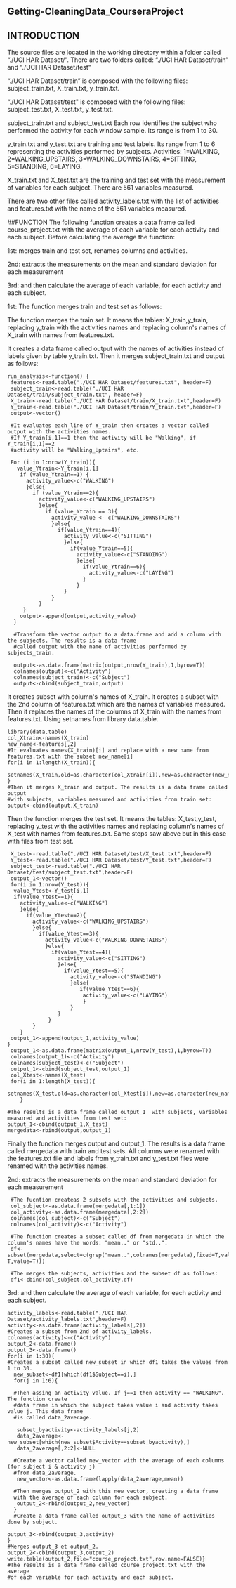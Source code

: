 ## Getting-CleaningData_CourseraProject
## INTRODUCTION
The source files are located in the working directory within a folder called “./UCI HAR Dataset/”. There are two folders called: “./UCI HAR Dataset/train” and “./UCI HAR Dataset/test" 

“./UCI HAR Dataset/train” is composed with the following files: subject_train.txt, X_train.txt, y_train.txt.

“./UCI HAR Dataset/test" is composed with the following files: subject_test.txt, X_test.txt, y_test.txt.

subject_train.txt and subject_test.txt Each row identifies the subject who performed the activity for each window sample. Its range is from 1 to 30. 

y_train.txt and y_test.txt are training and test labels. Its range from 1 to 6 representing the activities performed by subjects. Activities: 1=WALKING, 2=WALKING_UPSTAIRS, 3=WALKING_DOWNSTAIRS, 4=SITTING, 5=STANDING, 6=LAYING.

X_train.txt and X_test.txt are the training and test set with the measurement of variables for each subject. There are 561 variables measured. 

There are two other files called activity_labels.txt with the list of activities and features.txt with the name of the 561 variables measured. 


##FUNCTION
The following function creates a data frame called course_project.txt with the average of each variable for each activity and each subject. Before calculating the average the function:

1st: merges train and test set,  renames columns and activities.

2nd: extracts the measurements on the mean and standard deviation for each measurement

3rd: and then calculate the average of each variable, for each activity and each subject. 

1st: The function merges train and test set as follows:

The function merges the train set. It means the tables: X_train,y_train, replacing y_train with the activities names and replacing column's names of X_train with names from features.txt. 

It creates a data frame called output with the names of activities instead of labels given by table y_train.txt. Then it merges subject_train.txt and output as follows:

<!-- -->

    run_analysis<-function() {
     features<-read.table("./UCI HAR Dataset/features.txt", header=F)
     subject_train<-read.table("./UCI HAR Dataset/train/subject_train.txt", header=F)
     X_train<-read.table("./UCI HAR Dataset/train/X_train.txt",header=F)
     Y_train<-read.table("./UCI HAR Dataset/train/Y_train.txt",header=F)
     output<-vector()
     
     #It evaluates each line of Y_train then creates a vector called output with the activities names. 
     #If Y_train[i,1]==1 then the activity will be "Walking", if Y_train[i,1]==2 
     #activity will be "Walking_Uptairs", etc.
     
     For (i in 1:nrow(Y_train)){
       value_Ytrain<-Y_train[i,1]
        if (value_Ytrain==1) {
          activity_value<-c("WALKING")
          }else{
            if (value_Ytrain==2){
              activity_value<-c("WALKING_UPSTAIRS")
              }else{
                if (value_Ytrain == 3){
                  activity_value <- c("WALKING_DOWNSTAIRS")
                  }else{
                    if(value_Ytrain==4){
                      activity_value<-c("SITTING")
                      }else{
                        if(value_Ytrain==5){
                          activity_value<-c("STANDING")
                          }else{
                            if(value_Ytrain==6){
                              activity_value<-c("LAYING")
                            }
                          }
                      }
                  }
              }
         }
        output<-append(output,activity_value)
      }
      
      #Transform the vector output to a data.frame and add a column with the subjects. The results is a data frame 
      #called output with the name of activities performed by subjects_train.
      
      output<-as.data.frame(matrix(output,nrow(Y_train),1,byrow=T))
      colnames(output)<-c("Activity")
      colnames(subject_train)<-c("Subject")
      output<-cbind(subject_train,output)

It creates subset with column's names of X_train. It creates a subset with the 2nd column of features.txt which are the names of variables measured. Then it replaces the names of the columns of X_train with the names from features.txt. Using setnames from library data.table.

<!-- -->

    library(data.table)
    col_Xtrain<-names(X_train)
    new_name<-features[,2]
    #It evaluates names(X_train)[i] and replace with a new name from features.txt with the subset new_name[i]
    for(i in 1:length(X_train)){
        setnames(X_train,old=as.character(col_Xtrain[i]),new=as.character(new_name[i]))
    }
    #Then it merges X_train and output. The results is a data frame called output 
    #with subjects, variables measured and activities from train set:
    output<-cbind(output,X_train)

Then the function merges the test set. It means the tables: X_test,y_test, replacing y_test with the activities names and replacing column's names of X_test with names from features.txt. Same steps saw above but in this case with files from test set.

<!-- -->

     X_test<-read.table("./UCI HAR Dataset/test/X_test.txt",header=F)
     Y_test<-read.table("./UCI HAR Dataset/test/Y_test.txt",header=F)
     subject_test<-read.table("./UCI HAR Dataset/test/subject_test.txt",header=F)
     output_1<-vector()
     for(i in 1:nrow(Y_test)){
      value_Ytest<-Y_test[i,1]
      if(value_Ytest==1){
        activity_value<-c("WALKING")
        }else{
          if(value_Ytest==2){
            activity_value<-c("WALKING_UPSTAIRS")
            }else{
              if(value_Ytest==3){
                activity_value<-c("WALKING_DOWNSTAIRS")
                }else{
                  if(value_Ytest==4){
                    activity_value<-c("SITTING")
                    }else{
                      if(value_Ytest==5){
                        activity_value<-c("STANDING")
                        }else{
                           if(value_Ytest==6){
                            activity_value<-c("LAYING")
                            }
                        }
                    }
                 }
            }
        }
     output_1<-append(output_1,activity_value)
    }
     output_1<-as.data.frame(matrix(output_1,nrow(Y_test),1,byrow=T))
     colnames(output_1)<-c("Activity")
     colnames(subject_test)<-c("Subject")
     output_1<-cbind(subject_test,output_1)
     col_Xtest<-names(X_test)
     for(i in 1:length(X_test)){
        setnames(X_test,old=as.character(col_Xtest[i]),new=as.character(new_name[i]))
        }
        
    #The results is a data frame called output_1  with subjects, variables measured and activities from test set:
    output_1<-cbind(output_1,X_test)
    mergedata<-rbind(output,output_1)

Finally the function merges output and output_1. The results is a data frame called mergedata with train and test sets. All columns were renamed with the features.txt file and labels from y_train.txt and y_test.txt files were renamed with the activities names. 

2nd: extracts the measurements on the mean and standard deviation for each measurement

<!-- -->

     #The fucntion createas 2 subsets with the activities and subjects.
     col_subject<-as.data.frame(mergedata[,1:1])
     col_activity<-as.data.frame(mergedata[,2:2])
     colnames(col_subject)<-c("Subject")
     colnames(col_activity)<-c("Activity")
     
     #The function creates a subset called df from mergedata in which the column's names have the words: "mean.." or "std..".
     df<-subset(mergedata,select=c(grep("mean..",colnames(mergedata),fixed=T,value=T),grep("std..",colnames(mergedata),fixed=      T,value=T)))
     
     #The merges the subjects, activities and the subset df as follows:
     df1<-cbind(col_subject,col_activity,df)

3rd: and then calculate the average of each variable, for each activity and each subject. 

<!-- -->

    activity_labels<-read.table("./UCI HAR Dataset/activity_labels.txt",header=F)
    activity<-as.data.frame(activity_labels[,2])
    #Creates a subset from 2nd of activity_labels.
    colnames(activity)<-c("Activity")
    output_2<-data.frame()
    output_3<-data.frame()
    for(i in 1:30){
    #Creates a subset called new_subset in which df1 takes the values from 1 to 30.
      new_subset<-df1[which(df1$Subject==i),]
      for(j in 1:6){
      
      #Then assing an activity value. If j==1 then activity == "WALKING". The function create 
      #data frame in which the subject takes value i and activity takes value j. This data frame
      #is called data_2average.
      
       subset_byactivity<-activity_labels[j,2]
       data_2average<-new_subset[which(new_subset$Activity==subset_byactivity),]
       data_2average[,2:2]<-NULL
       
      #Create a vector called new_vector with the average of each columns (for subject i & activity j) 
      #from data_2average. 
       new_vector<-as.data.frame(lapply(data_2average,mean))
     
      #Then merges output_2 with this new vector, creating a data frame 
      with the average of each column for each subject.
       output_2<-rbind(output_2,new_vector)
      }
      #Create a data frame called output_3 with the name of activities done by subject. 
      
    output_3<-rbind(output_3,activity)
    }
    #Merges output_3 et output_2.
    output_2<-cbind(output_3,output_2)
    write.table(output_2,file="course_project.txt",row.name=FALSE)}
    #The results is a data frame called course_project.txt with the average 
    #of each variable for each activity and each subject. 
